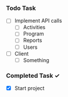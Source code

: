 ### Todo Task

- [ ] Implement API calls
  - [ ] Activities
  - [ ] Program
  - [ ] Reports
  - [ ] Users
- [ ] Client
  - [ ] Something

### Completed Task ✓

- [x] Start project
